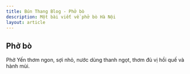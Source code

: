 ```yaml
---
title: Bún Thang Blog - Phở bò
description: Một bài viết về phở bò Hà Nội
layout: article
---
```


## Phở bò

Phở Yến thơm ngon, sợi nhỏ, nước dùng thanh ngọt, thơm đủ vị hồi quế và hành mùi.
